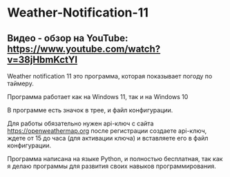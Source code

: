 # Weather-Notification-11
## Видео - обзор на YouTube: https://www.youtube.com/watch?v=38jHbmKctYI
Weather notification 11 это программа, которая показывает погоду по таймеру.

Программа работает как на Windows 11, так и на Windows 10

В программе есть значок в трее, и файл конфигурации.

Для работы обязательно нужен api-ключ с сайта https://openweathermap.org после регистрации создаете api-ключ, ждете от 15 до часа (для активации ключа) и вставляете его в файл конфигурации.


Программа написана на языке Python, и полностью бесплатная, так как я делаю программы для развития своих навыков программирования.
